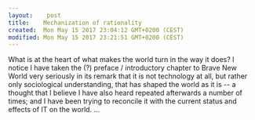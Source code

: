 ```yaml
---
layout:    post
title:    Mechanization of rationality
created:  Mon May 15 2017 23:04:12 GMT+0200 (CEST)
modified: Mon May 15 2017 23:21:51 GMT+0200 (CEST)
---
```


What is at the heart of what makes the world turn in the way it does? I notice I have taken the (?) preface / introductory chapter to Brave New World very seriously in its remark that it is not technology at all, but rather only sociological understanding, that has shaped the world as it is -- a thought that I believe I have also heard repeated afterwards a number of times; and I have been trying to reconcile it with the current status and effects of IT on the world. ...